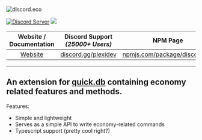 ![discord.eco](https://i.imgur.com/XnK9A9l.png)

<div>
  <p>
    <a href="https://discord.gg/plexidev"><img src="https://discordapp.com/api/guilds/343572980351107077/embed.png" alt="Discord Server" /></a>
    <a href="https://github.com/whomity/discord.eco/stargazers/"><img src="https://img.shields.io/github/stars/whomity/discord.eco?svg?style=social&label=Star"></a>
  </p>
    
| Website / Documentation | Discord Support *(25000+ Users)* | NPM Page |
| :---: | :---: | :---: |
| [Website](https://disconomy.gitbook.io/disconomy/) | [discord.gg/plexidev](https://discord.gg/plexidev) | [npmjs.com/package/disconomy](https://www.npmjs.com/package/disconomy)
</div>

---
An extension for [quick.db](https://github.com/plexidev/quick.db) containing economy related features and methods.
---

Features: 
- Simple and lightweight
- Serves as a simple API to write economy-related commands
- Typescript support (pretty cool right?) 
